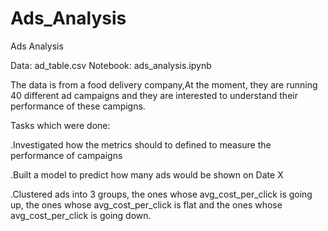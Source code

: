 # Ads_Analysis

Ads Analysis

Data: ad_table.csv
Notebook: ads_analysis.ipynb

The data is from a food delivery company,At the moment, they are running 40 different ad campaigns and they are interested to understand their performance of these campigns.

Tasks which were done:

.Investigated how the metrics should to defined to measure the performance of campaigns

.Built a model to predict how many ads would be shown on Date X

.Clustered ads into 3 groups,  the ones whose avg_cost_per_click is going up, the ones whose avg_cost_per_click is flat and the ones whose avg_cost_per_click is going down.

